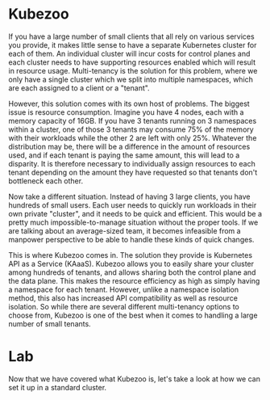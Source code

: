 # Kubezoo

If you have a large number of small clients that all rely on various services you provide, it makes little sense to have a separate Kubernetes cluster for each of them. An individual cluster will incur costs for control planes and each cluster needs to have supporting resources enabled which will result in resource usage. Multi-tenancy is the solution for this problem, where we only have a single cluster which we split into multiple namespaces, which are each assigned to a client or a "tenant".

However, this solution comes with its own host of problems. The biggest issue is resource consumption. Imagine you have 4 nodes, each with a memory capacity of 16GB. If you have 3 tenants running on 3 namespaces within a cluster, one of those 3 tenants may consume 75% of the memory with their workloads while the other 2 are left with only 25%. Whatever the distribution may be, there will be a difference in the amount of resources used, and if each tenant is paying the same amount, this will lead to a disparity. It is therefore necessary to individually assign resources to each tenant depending on the amount they have requested so that tenants don't bottleneck each other.

Now take a different situation. Instead of having 3 large clients, you have hundreds of small users. Each user needs to quickly run workloads in their own private "cluster", and it needs to be quick and efficient. This would be a pretty much impossible-to-manage situation without the proper tools. If we are talking about an average-sized team, it becomes infeasible from a manpower perspective to be able to handle these kinds of quick changes.

This is where Kubezoo comes in. The solution they provide is Kubernetes API as a Service (KAaaS). Kubezoo allows you to easily share your cluster among hundreds of tenants, and allows sharing both the control plane and the data plane. This makes the resource efficiency as high as simply having a namespace for each tenant. However, unlike a namespace isolation method, this also has increased API compatibility as well as resource isolation. So while there are several different multi-tenancy options to choose from, Kubezoo is one of the best when it comes to handling a large number of small tenants.

# Lab

Now that we have covered what Kubezoo is, let's take a look at how we can set it up in a standard cluster.